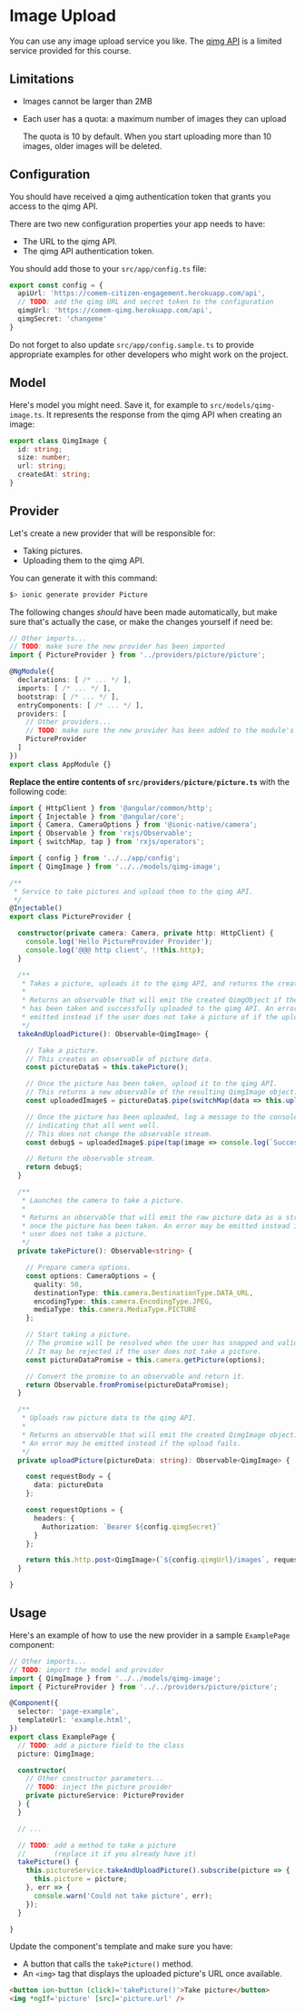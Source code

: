 # Image Upload

You can use any image upload service you like.
The [qimg API][qimg] is a limited service provided for this course.



## Limitations

* Images cannot be larger than 2MB
* Each user has a quota: a maximum number of images they can upload

  The quota is 10 by default.
  When you start uploading more than 10 images, older images will be deleted.



## Configuration

You should have received a qimg authentication token that grants you access to the qimg API.

There are two new configuration properties your app needs to have:

* The URL to the qimg API.
* The qimg API authentication token.

You should add those to your `src/app/config.ts` file:

```ts
export const config = {
  apiUrl: 'https://comem-citizen-engagement.herokuapp.com/api',
  // TODO: add the qimg URL and secret token to the configuration
  qimgUrl: 'https://comem-qimg.herokuapp.com/api',
  qimgSecret: 'changeme'
}
```

Do not forget to also update `src/app/config.sample.ts` to provide appropriate examples for other developers who might work on the project.



## Model

Here's model you might need.
Save it, for example to `src/models/qimg-image.ts`.
It represents the response from the qimg API when creating an image:

```ts
export class QimgImage {
  id: string;
  size: number;
  url: string;
  createdAt: string;
}
```



## Provider

Let's create a new provider that will be responsible for:

* Taking pictures.
* Uploading them to the qimg API.

You can generate it with this command:

```bash
$> ionic generate provider Picture
```

The following changes *should* have been made automatically,
but make sure that's actually the case, or make the changes yourself if need be:

```ts
// Other imports...
// TODO: make sure the new provider has been imported
import { PictureProvider } from '../providers/picture/picture';

@NgModule({
  declarations: [ /* ... */ ],
  imports: [ /* ... */ ],
  bootstrap: [ /* ... */ ],
  entryComponents: [ /* ... */ ],
  providers: [
    // Other providers...
    // TODO: make sure the new provider has been added to the module's providers array
    PictureProvider
  ]
})
export class AppModule {}
```

**Replace the entire contents of `src/providers/picture/picture.ts`** with the following code:

```ts
import { HttpClient } from '@angular/common/http';
import { Injectable } from '@angular/core';
import { Camera, CameraOptions } from '@ionic-native/camera';
import { Observable } from 'rxjs/Observable';
import { switchMap, tap } from 'rxjs/operators';

import { config } from '../../app/config';
import { QimgImage } from '../../models/qimg-image';

/**
 * Service to take pictures and upload them to the qimg API.
 */
@Injectable()
export class PictureProvider {

  constructor(private camera: Camera, private http: HttpClient) {
    console.log('Hello PictureProvider Provider');
    console.log('@@@ http client', !!this.http);
  }

  /**
   * Takes a picture, uploads it to the qimg API, and returns the created image.
   *
   * Returns an observable that will emit the created QimgObject if the picture
   * has been taken and successfully uploaded to the qimg API. An error may be
   * emitted instead if the user does not take a picture of if the upload fails.
   */
  takeAndUploadPicture(): Observable<QimgImage> {

    // Take a picture.
    // This creates an observable of picture data.
    const pictureData$ = this.takePicture();

    // Once the picture has been taken, upload it to the qimg API.
    // This returns a new observable of the resulting QimgImage object.
    const uploadedImage$ = pictureData$.pipe(switchMap(data => this.uploadPicture(data)))

    // Once the picture has been uploaded, log a message to the console
    // indicating that all went well.
    // This does not change the observable stream.
    const debug$ = uploadedImage$.pipe(tap(image => console.log(`Successfully uploaded picture to ${image.url}`)));

    // Return the observable stream.
    return debug$;
  }

  /**
   * Launches the camera to take a picture.
   *
   * Returns an observable that will emit the raw picture data as a string
   * once the picture has been taken. An error may be emitted instead if the
   * user does not take a picture.
   */
  private takePicture(): Observable<string> {

    // Prepare camera options.
    const options: CameraOptions = {
      quality: 50,
      destinationType: this.camera.DestinationType.DATA_URL,
      encodingType: this.camera.EncodingType.JPEG,
      mediaType: this.camera.MediaType.PICTURE
    };

    // Start taking a picture.
    // The promise will be resolved when the user has snapped and validated the picture.
    // It may be rejected if the user does not take a picture.
    const pictureDataPromise = this.camera.getPicture(options);

    // Convert the promise to an observable and return it.
    return Observable.fromPromise(pictureDataPromise);
  }

  /**
   * Uploads raw picture data to the qimg API.
   *
   * Returns an observable that will emit the created QimgImage object.
   * An error may be emitted instead if the upload fails.
   */
  private uploadPicture(pictureData: string): Observable<QimgImage> {

    const requestBody = {
      data: pictureData
    };

    const requestOptions = {
      headers: {
        Authorization: `Bearer ${config.qimgSecret}`
      }
    };

    return this.http.post<QimgImage>(`${config.qimgUrl}/images`, requestBody, requestOptions);
  }

}
```



## Usage

Here's an example of how to use the new provider in a sample `ExamplePage` component:

```ts
// Other imports...
// TODO: import the model and provider
import { QimgImage } from '../../models/qimg-image';
import { PictureProvider } from '../../providers/picture/picture';

@Component({
  selector: 'page-example',
  templateUrl: 'example.html',
})
export class ExamplePage {
  // TODO: add a picture field to the class
  picture: QimgImage;

  constructor(
    // Other constructor parameters...
    // TODO: inject the picture provider
    private pictureService: PictureProvider
  ) {
  }

  // ...

  // TODO: add a method to take a picture
  //       (replace it if you already have it)
  takePicture() {
    this.pictureService.takeAndUploadPicture().subscribe(picture => {
      this.picture = picture;
    }, err => {
      console.warn('Could not take picture', err);
    });
  }

}
```

Update the component's template and make sure you have:

* A button that calls the `takePicture()` method.
* An `<img>` tag that displays the uploaded picture's URL once available.

```html
<button ion-button (click)='takePicture()'>Take picture</button>
<img *ngIf='picture' [src]='picture.url' />
```



[qimg]: https://mediacomem.github.io/comem-qimg/
